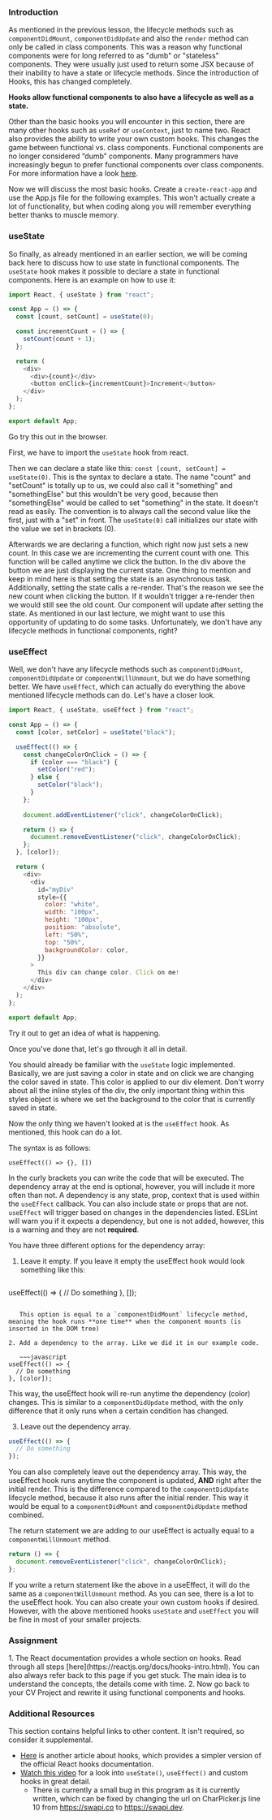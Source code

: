 ### Introduction

As mentioned in the previous lesson, the lifecycle methods such as `componentDidMount`, `componentDidUpdate` and also the `render` method can only be called in class components. This was a reason why functional components were for long referred to as "dumb" or "stateless" components. They were usually just used to return some JSX because of their inability to have a state or lifecycle methods. Since the introduction of Hooks, this has changed completely.

**Hooks allow functional components to also have a lifecycle as well as a state.**

Other than the basic hooks you will encounter in this section, there are many other hooks such as `useRef` or `useContext`, just to name two. React also provides the ability to write your own custom hooks. This changes the game between functional vs. class components. Functional components are no longer considered “dumb” components. Many programmers have increasingly begun to prefer functional components over class components. For more information have a look [here](https://dev.to/danielleye/react-class-component-vs-function-component-with-hooks-13dg).

Now we will discuss the most basic hooks.  Create a `create-react-app` and use the App.js file for the following examples. This won't actually create a lot of functionality, but when coding along you will remember everything better thanks to muscle memory.

### useState

So finally, as already mentioned in an earlier section, we will be coming back here to discuss how to use state in functional components. The `useState` hook makes it possible to declare a state in functional components. Here is an example on how to use it:

~~~javascript
import React, { useState } from "react";

const App = () => {
  const [count, setCount] = useState(0);

  const incrementCount = () => {
    setCount(count + 1);
  };

  return (
    <div>
      <div>{count}</div>
      <button onClick={incrementCount}>Increment</button>
    </div>
  );
};

export default App;
~~~

Go try this out in the browser.

First, we have to import the `useState` hook from react.
 
Then we can declare a state like this: `const [count, setCount] = useState(0)`. This is the syntax to declare a state. The name "count" and "setCount" is totally up to us, we could also call it "something" and "somethingElse" but this wouldn't be very good, because then "somethingElse" would be called to set "something" in the state. It doesn't read as easily. The convention is to always call the second value like the first, just with a "set" in front. The `useState(0)` call initializes our state with the value we set in brackets (0).
 
Afterwards we are declaring a function, which right now just sets a new count. In this case we are incrementing the current count with one. This function will be called anytime we click the button. In the div above the button we are just displaying the current state. One thing to mention and keep in mind here is that setting the state is an asynchronous task. Additionally, setting the state calls a re-render. That's the reason we see the new count when clicking the button. If it wouldn't trigger a re-render then we would still see the old count. Our component will update after setting the state. As mentioned in our last lecture, we might want to use this opportunity of updating to do some tasks. Unfortunately, we don't have any lifecycle methods in functional components, right?

### useEffect

Well, we don't have any lifecycle methods such as `componentDidMount`, `componentDidUpdate` or `componentWillUnmount`, but we do have something better. We have `useEffect`, which can actually do everything the above mentioned lifecycle methods can do. Let's have a closer look.

~~~javascript
import React, { useState, useEffect } from "react";

const App = () => {
  const [color, setColor] = useState("black");

  useEffect(() => {
    const changeColorOnClick = () => {
      if (color === "black") {
        setColor("red");
      } else {
        setColor("black");
      }
    };
    
    document.addEventListener("click", changeColorOnClick);

    return () => {
      document.removeEventListener("click", changeColorOnClick);
    };
  }, [color]);

  return (
    <div>
      <div
        id="myDiv"
        style={{
          color: "white",
          width: "100px",
          height: "100px",
          position: "absolute",
          left: "50%",
          top: "50%",
          backgroundColor: color,
        }}
      >
        This div can change color. Click on me!
      </div>
    </div>
  );
};

export default App;
~~~
Try it out to get an idea of what is happening. 
 
Once you've done that, let's go through it all in detail.
 
You should already be familiar with the `useState` logic implemented. Basically, we are just saving a color in state and on click we are changing the color saved in state. This color is applied to our div element. Don't worry about all the inline styles of the div, the only important thing within this styles object is where we set the background to the color that is currently saved in state.
 
Now the only thing we haven't looked at is the `useEffect` hook. As mentioned, this hook can do a lot. 

The syntax is as follows:

`useEffect(() => {}, [])`

In the curly brackets you can write the code that will be executed. The dependency array at the end is optional, however, you will include it more often than not. A dependency is any state, prop, context that is used within the `useEffect` callback. You can also include state or props that are not. `useEffect` will trigger based on changes in the dependencies listed. ESLint will warn you if it expects a dependency, but one is not added, however, this is a warning and they are not **required**.

You have three different options for the dependency array:

1. Leave it empty. If you leave it empty the useEffect hook would look something like this:

   ~~~javascript
useEffect(() => {
  // Do something
}, []);
~~~

   This option is equal to a `componentDidMount` lifecycle method, meaning the hook runs **one time** when the component mounts (is inserted in the DOM tree)

2. Add a dependency to the array. Like we did it in our example code.

   ~~~javascript
useEffect(() => {
  // Do something
}, [color]);
~~~

   This way, the useEffect hook will re-run anytime the dependency (color) changes. This is similar to a `componentDidUpdate` method, with the only difference that it only runs when a certain condition has changed.

3. Leave out the dependency array.

~~~javascript
useEffect(() => {
  // Do something
});
~~~

You can also completely leave out the dependency array. This way, the useEffect hook runs anytime the component is updated, **AND** right after the initial render. This is the difference compared to the `componentDidUpdate` lifecycle method, because it also runs after the initial render. This way it would be equal to a `componentDidMount` and `componentDidUpdate` method combined.

The return statement we are adding to our useEffect is actually equal to a `componentWillUnmount` method.

~~~javascript
return () => {
  document.removeEventListener("click", changeColorOnClick);
};
~~~

If you write a return statement like the above in a useEffect, it will do the same as a `componentWillUnmount` method. As you can see, there is a lot to the useEffect hook.  You can also create your own custom hooks if desired. However, with the above mentioned hooks `useState` and `useEffect` you will be fine in most of your smaller projects. 

### Assignment

<div class="lesson-content__panel" markdown="1">
1. The React documentation provides a whole section on hooks. Read through all steps [here](https://reactjs.org/docs/hooks-intro.html). You can also always refer back to this page if you get stuck. The main idea is to understand the concepts, the details come with time.
2. Now go back to your CV Project and rewrite it using functional components and hooks.  
</div>

### Additional Resources
This section contains helpful links to other content. It isn't required, so consider it supplemental.

* [Here](https://www.ohansemmanuel.com/react-hooks-documentation-easy-to-read/) is another article about hooks, which provides a simpler version of the official React hooks documentation.
* [Watch this video](https://youtu.be/-MlNBTSg_Ww) for a look into `useState()`, `useEffect()` and custom hooks in great detail.
  * There is currently a small bug in this program as it is currently written, which can be fixed by changing the url on CharPicker.js line 10 from https://swapi.co to https://swapi.dev.